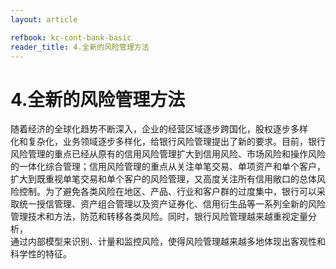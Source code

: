 ```yaml
---
layout: article

refbook: kc-cont-bank-basic
reader_title: 4.全新的风险管理方法
---
```


# 4.全新的风险管理方法

随着经济的全球化趋势不断深入，企业的经营区域逐步跨国化，股权逐步多样<br />
    化和复杂化，业务领域逐步多样化，给银行风险管理提出了新的要求。目前，银行<br />
    风险管理的重点已经从原有的信用风险管理扩大到信用风险、市场风险和操作风险<br />
    的一体化综合管理；信用风险管理的重点从关注单笔交易、单项资产和单个客户，<br />
    扩大到既重视单笔交易和单个客户的风险管理，又高度关注所有信用敞口的总体风<br />
    险控制。为了避免各类风险在地区、产品、行业和客户群的过度集中，银行可以采<br />
    取统一授信管理、资产组合管理以及资产证券化、信用衍生品等一系列全新的风险<br />
    管理技术和方法，防范和转移各类风险。同时，银行风险管理越来越重视定量分析，<br />
    通过内部模型来识别、计量和监控风险，使得风险管理越来越多地体现出客观性和<br />
  科学性的特征。